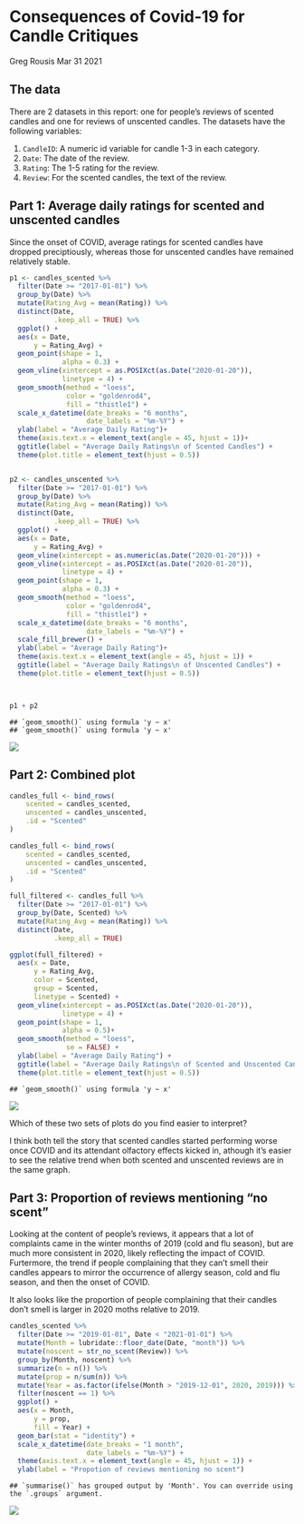 Consequences of Covid-19 for Candle Critiques
================
Greg Rousis
Mar 31 2021

## The data

There are 2 datasets in this report: one for people’s reviews of scented
candles and one for reviews of unscented candles. The datasets have the
following variables:

1.  `CandleID`: A numeric id variable for candle 1-3 in each category.
2.  `Date`: The date of the review.
3.  `Rating`: The 1-5 rating for the review.
4.  `Review`: For the scented candles, the text of the review.

## Part 1: Average daily ratings for scented and unscented candles

Since the onset of COVID, average ratings for scented candles have
dropped preciptiously, whereas those for unscented candles have remained
relatively stable.

``` r
p1 <- candles_scented %>% 
  filter(Date >= "2017-01-01") %>% 
  group_by(Date) %>% 
  mutate(Rating_Avg = mean(Rating)) %>%
  distinct(Date,
           .keep_all = TRUE) %>% 
  ggplot() +
  aes(x = Date,
      y = Rating_Avg) +
  geom_point(shape = 1, 
             alpha = 0.3) +
  geom_vline(xintercept = as.POSIXct(as.Date("2020-01-20")),
             linetype = 4) +
  geom_smooth(method = "loess",
              color = "goldenrod4",
              fill = "thistle1") +
  scale_x_datetime(date_breaks = "6 months",
                   date_labels = "%m-%Y") +
  ylab(label = "Average Daily Rating")+
  theme(axis.text.x = element_text(angle = 45, hjust = 1))+
  ggtitle(label = "Average Daily Ratings\n of Scented Candles") +
  theme(plot.title = element_text(hjust = 0.5))


p2 <- candles_unscented %>% 
  filter(Date >= "2017-01-01") %>% 
  group_by(Date) %>% 
  mutate(Rating_Avg = mean(Rating)) %>%
  distinct(Date,
           .keep_all = TRUE) %>% 
  ggplot() +
  aes(x = Date,
      y = Rating_Avg) +
  geom_vline(xintercept = as.numeric(as.Date("2020-01-20"))) +
  geom_vline(xintercept = as.POSIXct(as.Date("2020-01-20")),
             linetype = 4) +
  geom_point(shape = 1,
             alpha = 0.3) +
  geom_smooth(method = "loess",
              color = "goldenrod4",
              fill = "thistle1") +
  scale_x_datetime(date_breaks = "6 months",
                   date_labels = "%m-%Y") +
  scale_fill_brewer() +
  ylab(label = "Average Daily Rating")+
  theme(axis.text.x = element_text(angle = 45, hjust = 1)) +
  ggtitle(label = "Average Daily Ratings\n of Unscented Candles") +
  theme(plot.title = element_text(hjust = 0.5))



p1 + p2
```

    ## `geom_smooth()` using formula 'y ~ x'
    ## `geom_smooth()` using formula 'y ~ x'

![](Figs/separate%20plots-1.png)<!-- -->

## Part 2: Combined plot

``` r
candles_full <- bind_rows(
    scented = candles_scented, 
    unscented = candles_unscented, 
    .id = "Scented"
)
```

``` r
candles_full <- bind_rows(
    scented = candles_scented, 
    unscented = candles_unscented, 
    .id = "Scented"
)

full_filtered <- candles_full %>% 
  filter(Date >= "2017-01-01") %>% 
  group_by(Date, Scented) %>% 
  mutate(Rating_Avg = mean(Rating)) %>%
  distinct(Date,
           .keep_all = TRUE)

ggplot(full_filtered) +
  aes(x = Date,
      y = Rating_Avg,
      color = Scented,
      group = Scented,
      linetype = Scented) +
  geom_vline(xintercept = as.POSIXct(as.Date("2020-01-20")),
             linetype = 4) +
  geom_point(shape = 1,
             alpha = 0.5)+
  geom_smooth(method = "loess",
              se = FALSE) +
  ylab(label = "Average Daily Rating") +
  ggtitle(label = "Average Daily Ratings\n of Scented and Unscented Candles") +
  theme(plot.title = element_text(hjust = 0.5))
```

    ## `geom_smooth()` using formula 'y ~ x'

![](Figs/unnamed-chunk-1-1.png)<!-- -->

Which of these two sets of plots do you find easier to interpret?

I think both tell the story that scented candles started performing
worse once COVID and its attendant olfactory effects kicked in, athough
it’s easier to see the relative trend when both scented and unscented
reviews are in the same graph.

## Part 3: Proportion of reviews mentioning “no scent”

Looking at the content of people’s reviews, it appears that a lot of
complaints came in the winter months of 2019 (cold and flu season), but
are much more consistent in 2020, likely reflecting the impact of COVID.
Furtermore, the trend if people complaining that they can’t smell their
candles appears to mirror the occurrence of allergy season, cold and flu
season, and then the onset of COVID.

It also looks like the proportion of people complaining that their
candles don’t smell is larger in 2020 moths relative to 2019.

``` r
candles_scented %>% 
  filter(Date >= "2019-01-01", Date < "2021-01-01") %>% 
  mutate(Month = lubridate::floor_date(Date, "month")) %>% 
  mutate(noscent = str_no_scent(Review)) %>% 
  group_by(Month, noscent) %>% 
  summarize(n = n()) %>% 
  mutate(prop = n/sum(n)) %>%
  mutate(Year = as.factor(ifelse(Month > "2019-12-01", 2020, 2019))) %>% 
  filter(noscent == 1) %>% 
  ggplot() +
  aes(x = Month,
      y = prop,
      fill = Year) +
  geom_bar(stat = "identity") +
  scale_x_datetime(date_breaks = "1 month",
                   date_labels = "%m-%Y") +
  theme(axis.text.x = element_text(angle = 45, hjust = 1)) +
  ylab(label = "Propotion of reviews mentioning no scent")
```

    ## `summarise()` has grouped output by 'Month'. You can override using the `.groups` argument.

![](Figs/unnamed-chunk-2-1.png)<!-- -->
